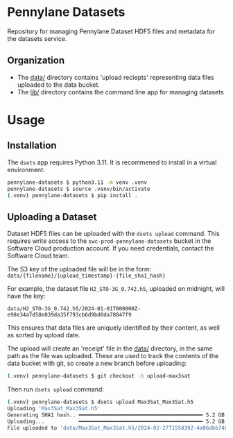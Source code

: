 # Pennylane Datasets
Repository for managing Pennylane Dataset HDF5 files and metadata for the datasets
service.

## Organization

- The [data/](data/) directory contains 'upload reciepts' representing data files uploaded
to the data bucket.
- The [lib/](lib/) directory contains the command line app for managing datasets

# Usage

## Installation

The `dsets` app requires Python 3.11. It is recommened to install in a virtual
environment:

```bash
pennylane-datasets $ python3.11 -m venv .venv
pennylane-datasets $ source .venv/bin/activate
(.venv) pennylane-datasets $ pip install .
```

## Uploading a Dataset

Dataset HDF5 files can be uploaded with the `dsets upload` command. This requires write access to
the `swc-prod-pennylane-datasets` bucket in the Software Cloud production account. If you
need credentials, contact the Software Cloud team.

The S3 key of the uploaded file will be in the form: `data/{filename}/{upload_timestamp}-{file_sha1_hash}`

For example, the dataset file `H2_STO-3G_0.742.h5`, uploaded on midnight, will have the key:

`data/H2_STO-3G_0.742.h5/2024-01-01T000000Z-e98e34a7d58e039da35f793cb6d9bd0da78847f9`

This ensures that data files are uniquely identified by their content, as well as sorted
by upload date.

The upload will create an 'receipt' file in the [data/](data) directory, in the same path
as the file was uploaded. These are used to track the contents of the data bucket with
git, so create a new branch before uploading:

```bash
(.venv) pennylane-datasets $ git checkout -b upload-max3sat
```

Then run `dsets upload` command:

```bash
(.venv) pennylane-datasets $ dsets upload Max3Sat_Max3Sat.h5
Uploading 'Max3Sat_Max3Sat.h5'
Generating SHA1 hash.. ━━━━━━━━━━━━━━━━━━━━━━━━━━━━━━━━━━━━━━━━ 5.2 GB   1.2 GB/s 0:00:04
Uploading...           ━━━━━━━━━━━━━━━━━━━━━━━━━━━━━━━━━━━━━━━━ 5.2 GB 11.0 MB/s 0:09:36
File uploaded to 'data/Max3Sat_Max3Sat.h5/2024-02-27T155839Z-4a06dbb748c8ae32cf6f15b18833c467e4bb2a3b'. Be sure to commit upload receipt!
```
